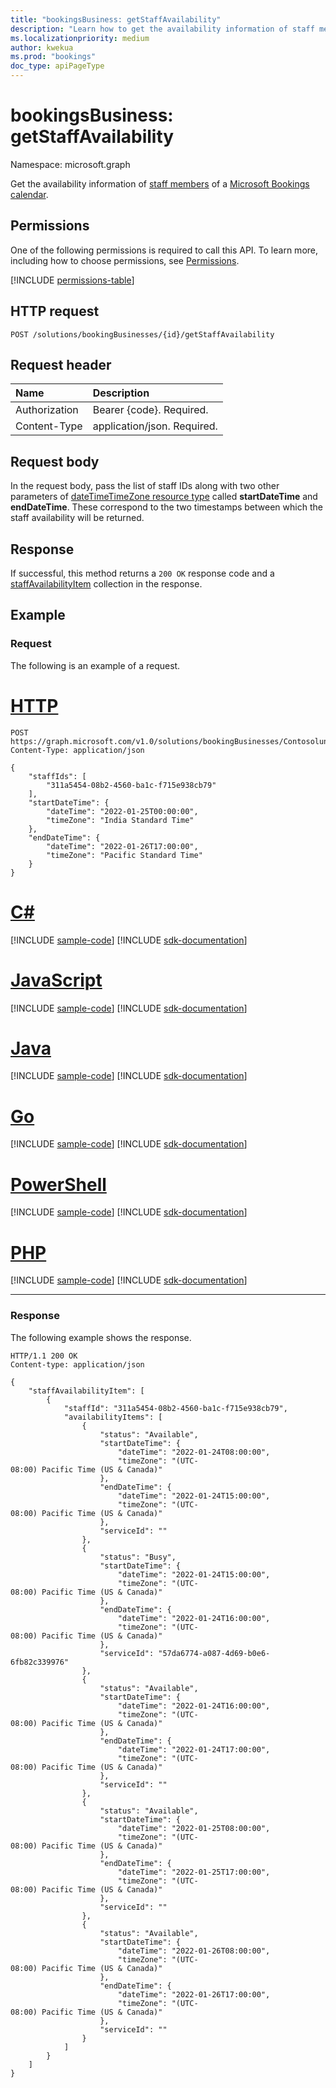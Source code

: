 ```yaml
---
title: "bookingsBusiness: getStaffAvailability"
description: "Learn how to get the availability information of staff members of a Microsoft Bookings calendar."
ms.localizationpriority: medium
author: kwekua
ms.prod: "bookings"
doc_type: apiPageType
---
```


# bookingsBusiness: getStaffAvailability

Namespace: microsoft.graph

Get the availability information of [staff members](../resources/bookingstaffmember.md) of a [Microsoft Bookings calendar](../resources/bookingappointment.md).

## Permissions

One of the following permissions is required to call this API. To learn more, including how to choose permissions, see [Permissions](/graph/permissions-reference).

<!-- { "blockType": "permissions", "name": "bookingbusiness_getstaffavailability" } -->
[!INCLUDE [permissions-table](../includes/permissions/bookingbusiness-getstaffavailability-permissions.md)]

## HTTP request

<!-- { "blockType": "ignored" } -->
```http
POST /solutions/bookingBusinesses/{id}/getStaffAvailability
```

## Request header

|Name |Description |
|:--------------|:------------|
|Authorization |Bearer {code}. Required. |
|Content-Type| application/json. Required.|

## Request body

In the request body, pass the list of staff IDs along with two other parameters of [dateTimeTimeZone resource type](/graph/resources/datetimetimezone) called **startDateTime** and **endDateTime**. These correspond to the two timestamps between which the staff availability will be returned.

## Response

If successful, this method returns a `200 OK` response code and a [staffAvailabilityItem](../resources/staffavailabilityitem.md) collection in the response.

## Example

### Request

The following is an example of a request.


# [HTTP](#tab/http)
<!-- {
  "blockType": "request",
  "name": "bookingbusiness_getstaffavailability",
  "sampleKeys": ["Contosolunchdelivery@contoso.onmicrosoft.com"]
}-->

```http
POST https://graph.microsoft.com/v1.0/solutions/bookingBusinesses/Contosolunchdelivery@contoso.onmicrosoft.com/getStaffAvailability 
Content-Type: application/json

{
    "staffIds": [
        "311a5454-08b2-4560-ba1c-f715e938cb79"
    ],
    "startDateTime": {
        "dateTime": "2022-01-25T00:00:00",
        "timeZone": "India Standard Time"
    },
    "endDateTime": {
        "dateTime": "2022-01-26T17:00:00",
        "timeZone": "Pacific Standard Time"
    }
}
```

# [C#](#tab/csharp)
[!INCLUDE [sample-code](../includes/snippets/csharp/bookingbusiness-getstaffavailability-csharp-snippets.md)]
[!INCLUDE [sdk-documentation](../includes/snippets/snippets-sdk-documentation-link.md)]

# [JavaScript](#tab/javascript)
[!INCLUDE [sample-code](../includes/snippets/javascript/bookingbusiness-getstaffavailability-javascript-snippets.md)]
[!INCLUDE [sdk-documentation](../includes/snippets/snippets-sdk-documentation-link.md)]

# [Java](#tab/java)
[!INCLUDE [sample-code](../includes/snippets/java/bookingbusiness-getstaffavailability-java-snippets.md)]
[!INCLUDE [sdk-documentation](../includes/snippets/snippets-sdk-documentation-link.md)]

# [Go](#tab/go)
[!INCLUDE [sample-code](../includes/snippets/go/bookingbusiness-getstaffavailability-go-snippets.md)]
[!INCLUDE [sdk-documentation](../includes/snippets/snippets-sdk-documentation-link.md)]

# [PowerShell](#tab/powershell)
[!INCLUDE [sample-code](../includes/snippets/powershell/bookingbusiness-getstaffavailability-powershell-snippets.md)]
[!INCLUDE [sdk-documentation](../includes/snippets/snippets-sdk-documentation-link.md)]

# [PHP](#tab/php)
[!INCLUDE [sample-code](../includes/snippets/php/bookingbusiness-getstaffavailability-php-snippets.md)]
[!INCLUDE [sdk-documentation](../includes/snippets/snippets-sdk-documentation-link.md)]

---


### Response

The following example shows the response.

<!-- {
  "blockType": "response",
  "truncated": true,
  "@odata.type": "microsoft.graph.staffAvailabilityItem",
} -->

```http
HTTP/1.1 200 OK
Content-type: application/json

{ 
    "staffAvailabilityItem": [ 
        { 
            "staffId": "311a5454-08b2-4560-ba1c-f715e938cb79", 
            "availabilityItems": [ 
                { 
                    "status": "Available", 
                    "startDateTime": { 
                        "dateTime": "2022-01-24T08:00:00", 
                        "timeZone": "(UTC-08:00) Pacific Time (US & Canada)" 
                    }, 
                    "endDateTime": { 
                        "dateTime": "2022-01-24T15:00:00", 
                        "timeZone": "(UTC-08:00) Pacific Time (US & Canada)" 
                    }, 
                    "serviceId": "" 
                }, 
                { 
                    "status": "Busy", 
                    "startDateTime": { 
                        "dateTime": "2022-01-24T15:00:00", 
                        "timeZone": "(UTC-08:00) Pacific Time (US & Canada)" 
                    }, 
                    "endDateTime": { 
                        "dateTime": "2022-01-24T16:00:00", 
                        "timeZone": "(UTC-08:00) Pacific Time (US & Canada)" 
                    }, 
                    "serviceId": "57da6774-a087-4d69-b0e6-6fb82c339976" 
                }, 
                { 
                    "status": "Available", 
                    "startDateTime": { 
                        "dateTime": "2022-01-24T16:00:00", 
                        "timeZone": "(UTC-08:00) Pacific Time (US & Canada)" 
                    }, 
                    "endDateTime": { 
                        "dateTime": "2022-01-24T17:00:00", 
                        "timeZone": "(UTC-08:00) Pacific Time (US & Canada)" 
                    }, 
                    "serviceId": "" 
                }, 
                { 
                    "status": "Available", 
                    "startDateTime": { 
                        "dateTime": "2022-01-25T08:00:00", 
                        "timeZone": "(UTC-08:00) Pacific Time (US & Canada)" 
                    }, 
                    "endDateTime": { 
                        "dateTime": "2022-01-25T17:00:00", 
                        "timeZone": "(UTC-08:00) Pacific Time (US & Canada)" 
                    }, 
                    "serviceId": "" 
                }, 
                { 
                    "status": "Available", 
                    "startDateTime": { 
                        "dateTime": "2022-01-26T08:00:00", 
                        "timeZone": "(UTC-08:00) Pacific Time (US & Canada)" 
                    }, 
                    "endDateTime": { 
                        "dateTime": "2022-01-26T17:00:00", 
                        "timeZone": "(UTC-08:00) Pacific Time (US & Canada)" 
                    }, 
                    "serviceId": "" 
                } 
            ] 
        } 
    ] 
}
```
<!-- 
In the response body, for each staff member, their available windows are returned. The types of status of the windows are explained below.
|Type      | Explanation              |
|:--------------------|:---------------------------------------------------------|
|Available | The staff member is available in the given window.   |
|slotAvailable | The staff member has an appointment in the given window. The appointment is for a service which has **maxAttendeecount** more than 1. The customer can join this appointment as there are empty slots available.   |
|Busy | The staff member has an appointment in the given window. Either the staff member has an appointment for a service which has **maxAttendeecount** equal to 1 or the staff has an appointment for a service with **maxAttendeecount** more than 1 but without any available slots.  |
-->
